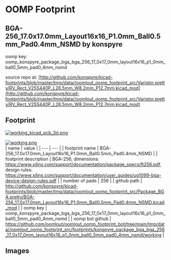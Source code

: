 # OOMP Footprint  
## BGA-256_17.0x17.0mm_Layout16x16_P1.0mm_Ball0.5mm_Pad0.4mm_NSMD  by konspyre  
  
oomp key: oomp_konspyre_package_bga_bga_256_17_0x17_0mm_layout16x16_p1_0mm_ball0_5mm_pad0_4mm_nsmd  
  
source repo at: [http://github.com/konspyre/kicad-footprints/blob/master/tmp/data//oomlout_oomp_footprint_src/Varistor.pretty/RV_Rect_V25S440P_L26.5mm_W8.2mm_P12.7mm.kicad_mod](http://github.com/konspyre/kicad-footprints/blob/master/tmp/data//oomlout_oomp_footprint_src/Varistor.pretty/RV_Rect_V25S440P_L26.5mm_W8.2mm_P12.7mm.kicad_mod)  
## Footprint  
  
[![working_kicad_pcb_3d.png](working_kicad_pcb_3d_600.png)](working_kicad_pcb_3d.png)  
  
[![working.png](working_600.png)](working.png)  
| name | value | 
| --- | --- | 
| footprint name | BGA-256_17.0x17.0mm_Layout16x16_P1.0mm_Ball0.5mm_Pad0.4mm_NSMD | 
| footprint description | BGA-256, dimensions: https://www.xilinx.com/support/documentation/package_specs/ft256.pdf, design rules: https://www.xilinx.com/support/documentation/user_guides/ug1099-bga-device-design-rules.pdf | 
| number of pads | 256 | 
| github path | http://github.com/konspyre/kicad-footprints/blob/master/tmp/data//oomlout_oomp_footprint_src/Package_BGA.pretty/BGA-256_17.0x17.0mm_Layout16x16_P1.0mm_Ball0.5mm_Pad0.4mm_NSMD.kicad_mod | 
| oomp key | oomp_konspyre_package_bga_bga_256_17_0x17_0mm_layout16x16_p1_0mm_ball0_5mm_pad0_4mm_nsmd | 
| oomp bot github | https://github.com/oomlout/oomlout_oomp_footprint_bot/tree/main/tmp/data//oomlout_oomp_footprint_src/footprints/konspyre_package_bga_bga_256_17_0x17_0mm_layout16x16_p1_0mm_ball0_5mm_pad0_4mm_nsmd/working | 
## Images  
